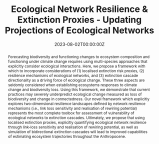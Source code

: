 ---
title: Ecological Network Resilience & Extinction Proxies - Updating Projections of Ecological Networks
abstract: Forecasting biodiversity and functioning changes to ecosystem composition and functioning under climate change requires using multi-species approaches that explicitly consider ecological interactions. Here, we propose a framework with which to incorporate considerations of (1) localised extinction risk proxies, (2) resilience mechanisms of ecological networks, and (3) extinction cascade directionality as a driving force of ecological change. These three aspects are seldomly considered when establishing ecosystems responses to climate change and biodiversity loss. Using this framework, we demonstrate that current practices may severely underpredict ecological change measured as loss of biodiversity and change in connectedness. Our novel framework which explicitly explores two-dimensional resilience landscapes defined by network resilience mechanisms (i.e., link loss sensitivity and realisation of rewiring potential) represents the most complete toolbox for assessment of vulnerability of ecological networks to extinction cascades. Ultimately, we propose that using localised extinction proxies, explicitly quantifying ecological network resilience through link-loss sensitivity and realisation of rewiring potential, as well as simulation of bidirectional extinction cascades will lead to improved capabilities of estimating ecosystem trajectories throughout the Anthropocene.
authors:
- ErikKusch
- Malyon Bimler
- James A. Lutz
- Alejandro Ordonez
date: "2023-08-02T00:00:00Z"
doi: ""
featured: true
projects:
- phd-packages
publication: "*TBD*"
# publication_short: ""
publication_types: # 1 = conference paper, 2 = journal article, 3 = preprint, 4 = conference paper, 5 = book, 6 = Book section, 7 = Thesis, 8 = patent
- "3"
# publishDate: ""
tags:
- Cooccurrence
- Biological Networks
- Ecological Networks
- Ecological Network Inference
- Macroecology
- Method Comparison
- Network Topology
- Spatial Scale
- Species Associations
url_code: https://github.com/ErikKusch/Ecological-Network-Inference-Across-Scales
# url_dataset: ''
url_pdf: https://doi.org/10.1101/2023.07.13.548816 
# url_poster: /media/poster/2020_ISEC/Poster - Global Dryland Vegetation Memory.pdf
# url_project: ""
# url_slides: ""
# url_source: '#'
# url_video: '#'
summary: Comparison of ecological network inferred with contemporary methodology across ecologically relevant scales.
---